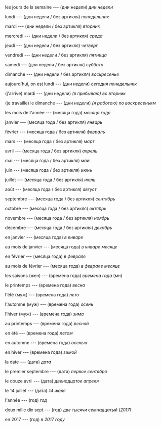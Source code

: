 
les jours de la semaine --- (дни недели)
*дни недели*



lundi --- (дни недели / без артикля)
*понедельник*



mardi --- (дни недели / без артикля)
*вторник*



mercredi --- (дни недели / без артикля)
*среда*



jeudi --- (дни недели / без артикля)
*четверг*



vendredi --- (дни недели / без артикля)
*пятница*



samedi --- (дни недели / без артикля)
*суббота*



dimanche --- (дни недели / без артикля)
*воскресенье*



aujourd'hui, on est lundi --- (дни недели)
*сегодня понедельник*



(j'arrive) mardi --- (дни недели)
*(я прибываю) во вторник*



(je travaille) le dimanche --- (дни недели)
*(я работаю) по воскресеньям*



les mois de l'année --- (месяца года)
*месяца года*



janvier --- (месяца года / без артикля)
*январь*



février --- (месяца года / без артикля)
*февраль*



mars --- (месяца года / без артикля)
*март*



avril --- (месяца года / без артикля)
*апрель*



mai --- (месяца года / без артикля)
*май*



juin --- (месяца года / без артикля)
*июнь*



juillet --- (месяца года / без артикля)
*июль*



août --- (месяца года / без артикля)
*август*



septembre --- (месяца года / без артикля)
*сентябрь*



octobre --- (месяца года / без артикля)
*октябрь*



novembre --- (месяца года / без артикля)
*ноябрь*



décembre --- (месяца года / без артикля)
*декабрь*



en janvier --- (месяца года)
*в январе*



au mois de janvier --- (месяца года)
*в январе месяце*



en février --- (месяца года)
*в феврале*



au mois de février --- (месяца года)
*в феврале месяце*



les saisons (жен) --- (времена года)
*времена года*
(мн)



le printemps --- (времена года)
*весна*



l'été (муж) --- (времена года)
*лето*



l'automne (муж) --- (времена года)
*осень*



l'hiver (муж) --- (времена года)
*зима*



au printemps --- (времена года)
*весной*



en été --- (времена года)
*летом*



en automne --- (времена года)
*осенью*



en hiver --- (времена года)
*зимой*



la date --- (дата)
*дата*



le premier septembre --- (дата)
*первое сентября*



le douze avril --- (дата)
*двенадцатое апреля*



le 14 juillet --- (дата)
*14 июля*



l'année --- (год)
*год*



deux mille dix sept --- (год)
*две тысячи семнадцатый (2017)*



en 2017 --- (год)
*в 2017 году*